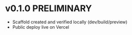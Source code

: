 ﻿# v0.1.0  PRELIMINARY
- Scaffold created and verified locally (dev/build/preview)
- Public deploy live on Vercel
